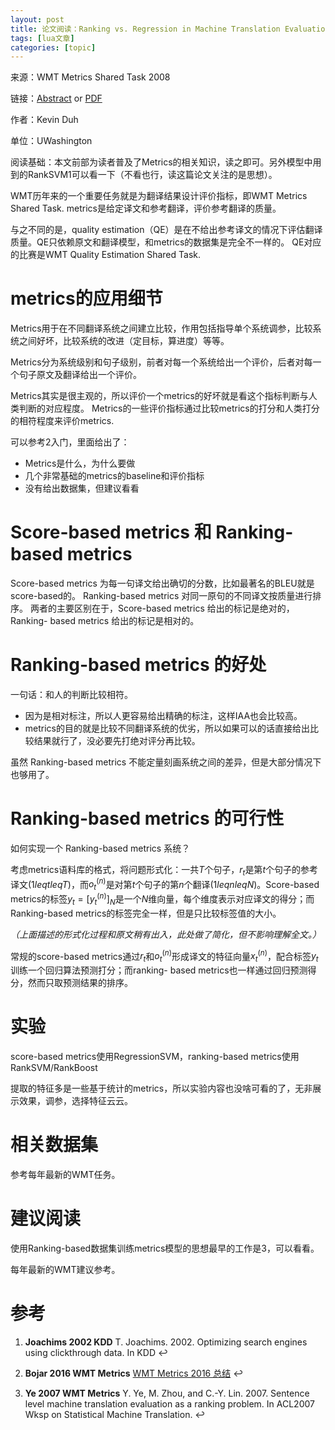 ```yaml
---
layout: post
title: 论文阅读：Ranking vs. Regression in Machine Translation Evaluation 
tags: [lua文章]
categories: [topic]
---
```

来源：WMT Metrics Shared Task 2008

链接：[Abstract](https://dl.acm.org/citation.cfm?doid=1626394.1626425) or
[PDF](http://citeseerx.ist.psu.edu/viewdoc/download;jsessionid=88FB762456FCA0B2C349C3DA3AE7B9CF?doi=10.1.1.158.9744&rep=rep1&type=pdf)

作者：Kevin Duh

单位：UWashington

阅读基础：本文前部为读者普及了Metrics的相关知识，读之即可。另外模型中用到的RankSVM1可以看一下（不看也行，读这篇论文关注的是思想）。

WMT历年来的一个重要任务就是为翻译结果设计评价指标，即WMT Metrics Shared Task.
metrics是给定译文和参考翻译，评价参考翻译的质量。

与之不同的是，quality
estimation（QE）是在不给出参考译文的情况下评估翻译质量。QE只依赖原文和翻译模型，和metrics的数据集是完全不一样的。
QE对应的比赛是WMT Quality Estimation Shared Task.

# metrics的应用细节

Metrics用于在不同翻译系统之间建立比较，作用包括指导单个系统调参，比较系统之间好坏，比较系统的改进（定目标，算进度）等等。

Metrics分为系统级别和句子级别，前者对每一个系统给出一个评价，后者对每一个句子原文及翻译给出一个评价。

Metrics其实是很主观的，所以评价一个metrics的好坏就是看这个指标判断与人类判断的对应程度。
Metrics的一些评价指标通过比较metrics的打分和人类打分的相符程度来评价metrics.

可以参考2入门，里面给出了：

  * Metrics是什么，为什么要做
  * 几个非常基础的metrics的baseline和评价指标
  * 没有给出数据集，但建议看看

# Score-based metrics 和 Ranking-based metrics

Score-based metrics 为每一句译文给出确切的分数，比如最著名的BLEU就是score-based的。 Ranking-based
metrics 对同一原句的不同译文按质量进行排序。 两者的主要区别在于，Score-based metrics 给出的标记是绝对的，Ranking-
based metrics 给出的标记是相对的。

# Ranking-based metrics 的好处

一句话：和人的判断比较相符。

  * 因为是相对标注，所以人更容易给出精确的标注，这样IAA也会比较高。
  * metrics的目的就是比较不同翻译系统的优劣，所以如果可以的话直接给出比较结果就行了，没必要先打绝对评分再比较。

虽然 Ranking-based metrics 不能定量刻画系统之间的差异，但是大部分情况下也够用了。

# Ranking-based metrics 的可行性

如何实现一个 Ranking-based metrics 系统？

考虑metrics语料库的格式，将问题形式化：一共$T$个句子，$r_t$是第$t$个句子的参考译文$(1leq tleq
T)$，而$o_t^{(n)}$是对第$t$个句子的第$n$个翻译$(1leq nleq N)$。Score-based metrics的标签$y_t =
[y_t^{(n)}]_N$是一个$N$维向量，每个维度表示对应译文的得分；而Ranking-based
metrics的标签完全一样，但是只比较标签值的大小。

_（上面描述的形式化过程和原文稍有出入，此处做了简化，但不影响理解全文。）_

常规的score-based
metrics通过$r_t$和$o_t^{(n)}$形成译文的特征向量$x_t^{(n)}$，配合标签$y_t$训练一个回归算法预测打分；而ranking-
based metrics也一样通过回归预测得分，然而只取预测结果的排序。

# 实验

score-based metrics使用RegressionSVM，ranking-based metrics使用RankSVM/RankBoost

提取的特征多是一些基于统计的metrics，所以实验内容也没啥可看的了，无非展示效果，调参，选择特征云云。

# 相关数据集

参考每年最新的WMT任务。

# 建议阅读

使用Ranking-based数据集训练metrics模型的思想最早的工作是3，可以看看。

每年最新的WMT建议参考。

# 参考

  1. **Joachims 2002 KDD** T. Joachims. 2002. Optimizing search engines using clickthrough data. In KDD ↩

  2. **Bojar 2016 WMT Metrics** [WMT Metrics 2016 总结](http://www.statmt.org/wmt16/slides/wmt16-metrics.pdf) ↩

  3. **Ye 2007 WMT Metrics** Y. Ye, M. Zhou, and C.-Y. Lin. 2007. Sentence level machine translation evaluation as a ranking problem. In ACL2007 Wksp on Statistical Machine Translation. ↩